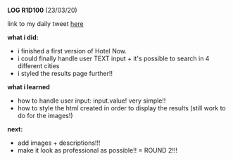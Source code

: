 **LOG R1D100** (23/03/20)

link to my daily tweet [here](https://twitter.com/Nightcoder2/status/1242170685205745664)

**what i did:**

- i finished a first version of Hotel Now.
- i could finally handle user TEXT input + it's possible to search in 4 different cities 
- i styled the results page further!!

**what i learned**

- how to handle user input: input.value! very simple!!
- how to style the html created in order to display the results (still work to do for the images!)

**next:**

- add images + descriptions!!!
- make it look as professional as possible!! = ROUND 2!!!
